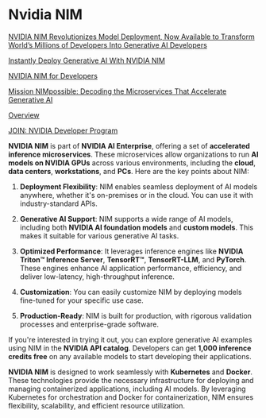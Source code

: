 # Nvidia NIM

[NVIDIA NIM Revolutionizes Model Deployment, Now Available to Transform World’s Millions of Developers Into Generative AI Developers](https://nvidianews.nvidia.com/news/nvidia-nim-model-deployment-generative-ai-developers)

[Instantly Deploy Generative AI With NVIDIA NIM](https://ai.nvidia.com/)

[NVIDIA NIM for Developers](https://developer.nvidia.com/nim)

[Mission NIMpossible: Decoding the Microservices That Accelerate Generative AI](https://blogs.nvidia.com/blog/ai-decoded-NIM/?ncid=so-infl-865671)

[Overview](https://docs.nvidia.com/ai-enterprise/nim-generative-ai/latest/overview.html)

[JOIN: NVIDIA Developer Program](https://developer.nvidia.com/developer-program)

**NVIDIA NIM** is part of **NVIDIA AI Enterprise**, offering a set of **accelerated inference microservices**. These microservices allow organizations to run **AI models on NVIDIA GPUs** across various environments, including the **cloud**, **data centers**, **workstations**, and **PCs**. Here are the key points about NIM:

1. **Deployment Flexibility**: NIM enables seamless deployment of AI models anywhere, whether it's on-premises or in the cloud. You can use it with industry-standard APIs.

2. **Generative AI Support**: NIM supports a wide range of AI models, including both **NVIDIA AI foundation models** and **custom models**. This makes it suitable for various generative AI tasks.

3. **Optimized Performance**: It leverages inference engines like **NVIDIA Triton™ Inference Server**, **TensorRT™**, **TensorRT-LLM**, and **PyTorch**. These engines enhance AI application performance, efficiency, and deliver low-latency, high-throughput inference.

4. **Customization**: You can easily customize NIM by deploying models fine-tuned for your specific use case.

5. **Production-Ready**: NIM is built for production, with rigorous validation processes and enterprise-grade software.

If you're interested in trying it out, you can explore generative AI examples using NIM in the **NVIDIA API catalog**. Developers can get **1,000 inference credits free** on any available models to start developing their applications. 

**NVIDIA NIM** is designed to work seamlessly with **Kubernetes** and **Docker**. These technologies provide the necessary infrastructure for deploying and managing containerized applications, including AI models. By leveraging Kubernetes for orchestration and Docker for containerization, NIM ensures flexibility, scalability, and efficient resource utilization. 


